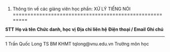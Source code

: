 1. Thông tin về các giảng viên học phần: XỬ LÝ TIẾNG NÓI
========================================================

  **STT**   **Họ và tên**    **Chức danh, học vị**   **Địa chỉ liên hệ**   **Điện thoại / Email**   **Ghi chú**
  --------- ---------------- ----------------------- --------------------- ------------------------ ----------------
  1         Trần Quốc Long   TS                      BM KHMT               tqlong\@vnu.edu.vn       Trưởng môn học

